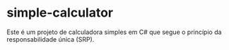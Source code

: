 # simple-calculator
Este é um projeto de calculadora simples em C# que segue o princípio da responsabilidade única (SRP).
